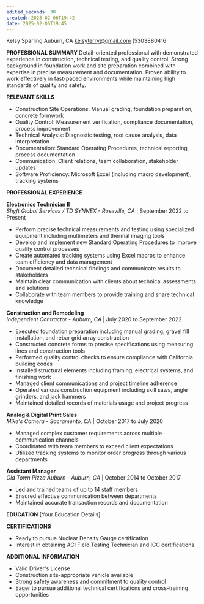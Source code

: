 ```yaml
---
edited_seconds: 30
created: 2025-02-06T19:42
date: 2025-02-06T19:45
---
```

Kelsy Sparling
Auburn, CA
kelsyterry@gmail.com
(5303880416

**PROFESSIONAL SUMMARY**
Detail-oriented professional with demonstrated experience in construction, technical testing, and quality control. Strong background in foundation work and site preparation combined with expertise in precise measurement and documentation. Proven ability to work effectively in fast-paced environments while maintaining high standards of quality and safety.

**RELEVANT SKILLS**
- Construction Site Operations: Manual grading, foundation preparation, concrete formwork
- Quality Control: Measurement verification, compliance documentation, process improvement
- Technical Analysis: Diagnostic testing, root cause analysis, data interpretation
- Documentation: Standard Operating Procedures, technical reporting, process documentation
- Communication: Client relations, team collaboration, stakeholder updates
- Software Proficiency: Microsoft Excel (including macro development), tracking systems

**PROFESSIONAL EXPERIENCE**

**Electronics Technician II**  
*Shyft Global Services / TD SYNNEX - Roseville, CA* | September 2022 to Present
- Perform precise technical measurements and testing using specialized equipment including multimeters and thermal imaging tools
- Develop and implement new Standard Operating Procedures to improve quality control processes
- Create automated tracking systems using Excel macros to enhance team efficiency and data management
- Document detailed technical findings and communicate results to stakeholders
- Maintain clear communication with clients about technical assessments and solutions
- Collaborate with team members to provide training and share technical knowledge

**Construction and Remodeling**  
*Independent Contractor - Auburn, CA* | July 2020 to September 2022
- Executed foundation preparation including manual grading, gravel fill installation, and rebar grid array construction
- Constructed concrete forms to precise specifications using measuring lines and construction tools
- Performed quality control checks to ensure compliance with California building codes
- Installed structural elements including framing, electrical systems, and finishing work
- Managed client communications and project timeline adherence
- Operated various construction equipment including skill saws, angle grinders, and jack hammers
- Maintained detailed records of materials usage and project progress

**Analog & Digital Print Sales**  
*Mike's Camera - Sacramento, CA* | October 2017 to July 2020
- Managed complex customer requirements across multiple communication channels
- Coordinated with team members to exceed client expectations
- Utilized tracking systems to monitor order progress through various departments

**Assistant Manager**  
*Old Town Pizza Auburn - Auburn, CA* | October 2014 to October 2017
- Led and trained teams of up to 14 staff members
- Ensured effective communication between departments
- Maintained accurate transaction records and documentation

**EDUCATION**
[Your Education Details]

**CERTIFICATIONS**
- Ready to pursue Nuclear Density Gauge certification
- Interest in obtaining ACI Field Testing Technician and ICC certifications

**ADDITIONAL INFORMATION**
- Valid Driver's License
- Construction site-appropriate vehicle available
- Strong safety awareness and commitment to quality control
- Eager to pursue additional technical certifications and cross-training opportunities